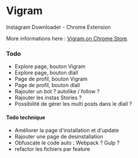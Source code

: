 Vigram
======

Instagram Downloader - Chrome Extension

More informations here :  [Vigram on Chrome Store](https://chrome.google.com/webstore/detail/vigram-vine-instagram-dow/bbkddkblbhhpkglldbjpclfndfbpfenl).

### Todo

- Explore page, bouton Vigram
- Explore page, bouton dlall
- Page de profil, bouton Vigram
- Page de profil, bouton dlall
- Rajouter un bot ? autolike / follow ?
- Rajouter les instas Stories ? 
- Possibilité de gérer les multi posts dans le dlall ? 

#### Todo technique

- Améliorer la page d'installation et d'update
- Rajouter une page de desinstallation
- Obfuscate le code auto : Webpack ? Gulp ? 
- refactor les fichiers par feature
